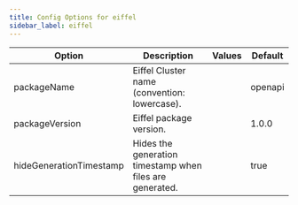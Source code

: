 ```yaml
---
title: Config Options for eiffel
sidebar_label: eiffel
---
```


| Option | Description | Values | Default |
| ------ | ----------- | ------ | ------- |
|packageName|Eiffel Cluster name (convention: lowercase).| |openapi|
|packageVersion|Eiffel package version.| |1.0.0|
|hideGenerationTimestamp|Hides the generation timestamp when files are generated.| |true|
